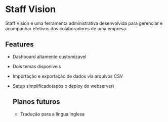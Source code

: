 
# Staff Vision

Staff Vision é uma ferramenta administrativa desenvolvida para gerenciar e acompanhar efetivos dos colaboradores de uma empresa.


## Features

- Dashboard altamente customizavel
- Dois temas disponiveis
- Importação e exportação de dados via arquivos CSV
- Setup simplificado(após o deploy do webserver)

  ## Planos futuros

  - Tradução para a lingua inglesa
